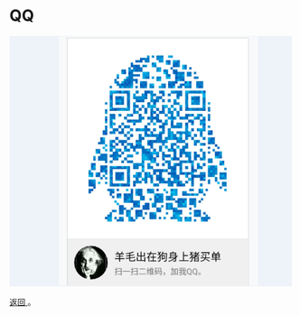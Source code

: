 <h1>QQ</h1>
<img src="img/QQ.JPG" alt="Screenshot" width="500" />
<p> <a href="README.md">返回 </a>。</p>
